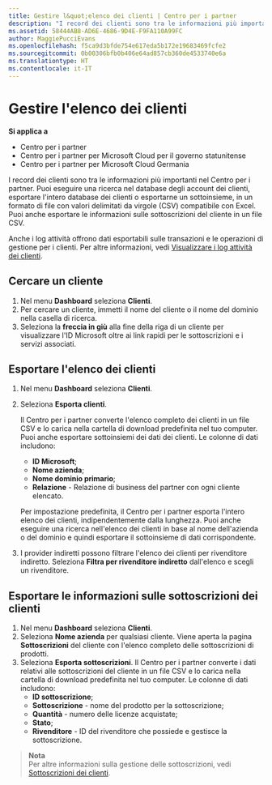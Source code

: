 ```yaml
---
title: Gestire l&quot;elenco dei clienti | Centro per i partner
description: "I record dei clienti sono tra le informazioni più importanti nel Centro per i partner."
ms.assetid: 58444AB8-AD6E-4686-9D4E-F9FA110A99FC
author: MaggiePucciEvans
ms.openlocfilehash: f5ca9d3bfde754e617eda5b172e19683469fcfe2
ms.sourcegitcommit: 0b00306bfb0b406e64ad857cb360de4533740e6a
ms.translationtype: HT
ms.contentlocale: it-IT
---
```

# <a name="manage-your-customer-list"></a>Gestire l'elenco dei clienti

**Si applica a**

-  Centro per i partner
-  Centro per i partner per Microsoft Cloud per il governo statunitense
-  Centro per i partner per Microsoft Cloud Germania

I record dei clienti sono tra le informazioni più importanti nel Centro per i partner. Puoi eseguire una ricerca nel database degli account dei clienti, esportare l'intero database dei clienti o esportarne un sottoinsieme, in un formato di file con valori delimitati da virgole (CSV) compatibile con Excel. Puoi anche esportare le informazioni sulle sottoscrizioni del cliente in un file CSV.

Anche i log attività offrono dati esportabili sulle transazioni e le operazioni di gestione per i clienti. Per altre informazioni, vedi [Visualizzare i log attività dei clienti](activity-logs.md).


## <a name="search-for-a-customer"></a>Cercare un cliente

1.  Nel menu **Dashboard** seleziona **Clienti**.
2.  Per cercare un cliente, immetti il nome del cliente o il nome del dominio nella casella di ricerca.
3.  Seleziona la **freccia in giù** alla fine della riga di un cliente per visualizzare l'ID Microsoft oltre ai link rapidi per le sottoscrizioni e i servizi associati.


## <a name="export-your-customer-list"></a>Esportare l'elenco dei clienti

1.  Nel menu **Dashboard** seleziona **Clienti**.
2.  Seleziona **Esporta clienti**.

    Il Centro per i partner converte l'elenco completo dei clienti in un file CSV e lo carica nella cartella di download predefinita nel tuo computer. Puoi anche esportare sottoinsiemi dei dati dei clienti. Le colonne di dati includono:

    -   **ID Microsoft**;
    -   **Nome azienda**;
    -   **Nome dominio primario**;
    -   **Relazione** - Relazione di business del partner con ogni cliente elencato.

    Per impostazione predefinita, il Centro per i partner esporta l'intero elenco dei clienti, indipendentemente dalla lunghezza. Puoi anche eseguire una ricerca nell'elenco dei clienti in base al nome dell'azienda o del dominio e quindi esportare il sottoinsieme di dati corrispondente.

3.  I provider indiretti possono filtrare l'elenco dei clienti per rivenditore indiretto. Seleziona **Filtra per rivenditore indiretto** dall'elenco e scegli un rivenditore.


## <a name="export-customer-subscription-information"></a>Esportare le informazioni sulle sottoscrizioni dei clienti

1.  Nel menu **Dashboard** seleziona **Clienti**.
2.  Seleziona **Nome azienda** per qualsiasi cliente. Viene aperta la pagina **Sottoscrizioni** del cliente con l'elenco completo delle sottoscrizioni di prodotti.
3.  Seleziona **Esporta sottoscrizioni**. Il Centro per i partner converte i dati relativi alle sottoscrizioni del cliente in un file CSV e lo carica nella cartella di download predefinita nel tuo computer. Le colonne di dati includono:
    -   **ID sottoscrizione**;
    -   **Sottoscrizione** - nome del prodotto per la sottoscrizione;
    -   **Quantità** - numero delle licenze acquistate;
    -   **Stato**;
    -   **Rivenditore** - ID del rivenditore che possiede e gestisce la sottoscrizione.

>**Nota**<br>
Per altre informazioni sulla gestione delle sottoscrizioni, vedi [Sottoscrizioni dei clienti](customer-subscriptions.md).

     

 

 



